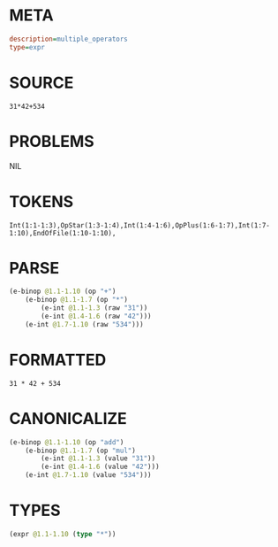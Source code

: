 # META
~~~ini
description=multiple_operators
type=expr
~~~
# SOURCE
~~~roc
31*42+534
~~~
# PROBLEMS
NIL
# TOKENS
~~~zig
Int(1:1-1:3),OpStar(1:3-1:4),Int(1:4-1:6),OpPlus(1:6-1:7),Int(1:7-1:10),EndOfFile(1:10-1:10),
~~~
# PARSE
~~~clojure
(e-binop @1.1-1.10 (op "+")
	(e-binop @1.1-1.7 (op "*")
		(e-int @1.1-1.3 (raw "31"))
		(e-int @1.4-1.6 (raw "42")))
	(e-int @1.7-1.10 (raw "534")))
~~~
# FORMATTED
~~~roc
31 * 42 + 534
~~~
# CANONICALIZE
~~~clojure
(e-binop @1.1-1.10 (op "add")
	(e-binop @1.1-1.7 (op "mul")
		(e-int @1.1-1.3 (value "31"))
		(e-int @1.4-1.6 (value "42")))
	(e-int @1.7-1.10 (value "534")))
~~~
# TYPES
~~~clojure
(expr @1.1-1.10 (type "*"))
~~~
